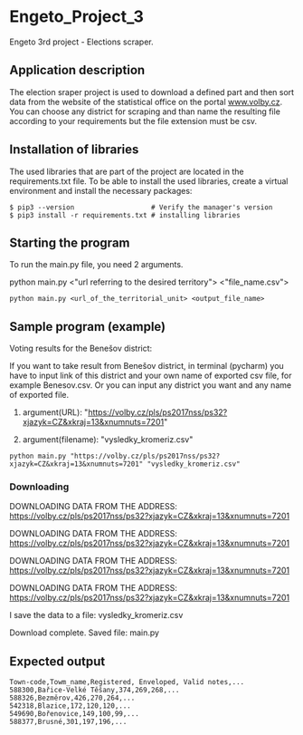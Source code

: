 # Engeto_Project_3

Engeto 3rd project - Elections scraper.

## Application description
The election sraper project is used to download a defined part and then sort data from the website of the statistical office on the portal www.volby.cz. You can choose any district for scraping and than name the resulting file according to your requirements but the file extension must be csv.

## Installation of libraries

The used libraries that are part of the project are located in the requirements.txt file. To be able to install the used libraries, create a virtual environment and install the necessary packages:

```
$ pip3 --version                   # Verify the manager's version
$ pip3 install -r requirements.txt # installing libraries
```

## Starting the program

To run the main.py file, you need 2  arguments.

python main.py <"url referring to the desired territory"> <"file_name.csv">

```
python main.py <url_of_the_territorial_unit> <output_file_name>
```


## Sample program (example)

Voting results for the Benešov district:

If you want to take result from Benešov district, in terminal (pycharm) you have to input link of this district and your own name of exported csv file, for example Benesov.csv. Or you can input any district you want and any name of exported file.

1. argument(URL): "https://volby.cz/pls/ps2017nss/ps32?xjazyk=CZ&xkraj=13&xnumnuts=7201"

2. argument(filename): "vysledky_kromeriz.csv"

```
python main.py "https://volby.cz/pls/ps2017nss/ps32?xjazyk=CZ&xkraj=13&xnumnuts=7201" "vysledky_kromeriz.csv"
```

### Downloading

DOWNLOADING DATA FROM THE ADDRESS: https://volby.cz/pls/ps2017nss/ps32?xjazyk=CZ&xkraj=13&xnumnuts=7201

DOWNLOADING DATA FROM THE ADDRESS: https://volby.cz/pls/ps2017nss/ps32?xjazyk=CZ&xkraj=13&xnumnuts=7201

DOWNLOADING DATA FROM THE ADDRESS: https://volby.cz/pls/ps2017nss/ps32?xjazyk=CZ&xkraj=13&xnumnuts=7201

DOWNLOADING DATA FROM THE ADDRESS: https://volby.cz/pls/ps2017nss/ps32?xjazyk=CZ&xkraj=13&xnumnuts=7201

I save the data to a file: vysledky_kromeriz.csv

Download complete. Saved file: main.py


## Expected output

```
Town-code,Towm_name,Registered, Enveloped, Valid notes,...
588300,Bařice-Velké Těšany,374,269,268,...
588326,Bezměrov,426,270,264,...
542318,Blazice,172,120,120,...
549690,Bořenovice,149,100,99,...
588377,Brusné,301,197,196,...

```
